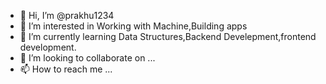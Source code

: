- 👋 Hi, I’m @prakhu1234
- 👀 I’m interested in Working with Machine,Building apps
- 🌱 I’m currently learning Data Structures,Backend Develepment,frontend development.
- 💞️ I’m looking to collaborate on ...
- 📫 How to reach me ...

<!---
prakhu1234/prakhu1234 is a ✨ special ✨ repository because its `README.md` (this file) appears on your GitHub profile.
You can click the Preview link to take a look at your changes.
--->
